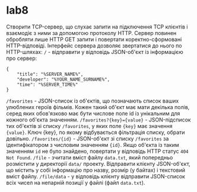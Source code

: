 # lab8
Створити TCP-сервер, що слухає запити на підключення TCP клієнтів і взаємодіє з ними за допомогою протоколу HTTP. Сервер повинен обробляти лише HTTP GET запити і повертати коректно-сформовані HTTP-відповіді. Інтерфейс сервера дозволяє звертатися до нього по HTTP-шляхах:
```/``` - відправити у відповідь JSON-об'єкт із інформацією про сервер:
```
{
    "title": "%SERVER_NAME%", 
    "developer": "%YOUR_NAME_SURNAME%", 
    "time": "%SERVER_TIME%"
}
```
```/favorites``` - JSON-список із об'єктів, що позначають список ваших улюблених героїв фільмів. Кожен такий об'єкт має мати декілька полів, серед яких обов'язково має бути числове поле id із унікальним для кожного об'єкта значенням.
```/favorites?{key}={value}``` - JSON-підсписок тих об'єктів зі списку ```/favorites```, у яких поле ```{key}``` має значення ```{value}```. Ключ {key}, по якому відбувається фільтрація списку, обрати довільно.
```/favorites/{id}``` - JSON-об'єкт зі списку ```/favorites``` за ідентифікатором з числовим значенням ```{id}```. Якщо об'єкта із таким значенням ```id``` не було знайдено, повертати у відповідь HTTP статус ```404 Not Found```.
```/file``` - зчитати вміст файлу ```data.txt```, який попередньо розмістити у директорії ```data/``` проекту. Відправити клієнту JSON-об'єкт, що містить у собі інформацію про назву, розмір (у байтах) і текстовий вміст файлу.
```/file/data``` - у відповідь клієнту відправити JSON-список всіх чисел на непарній позиції у файлі (файл ```data.txt```).
